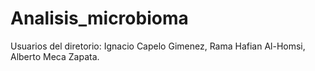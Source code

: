 # Analisis_microbioma
Usuarios del diretorio: Ignacio Capelo Gimenez, Rama Hafian Al-Homsi, Alberto Meca Zapata.

